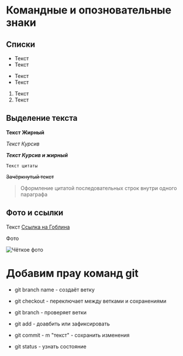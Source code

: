 # Командные и опозновательные знаки 

## Списки 

* Текст
* Текст

+ Текст
+ Текст

1. Текст
2. Текст

## Выделение текста

**Текст Жирный**

*Текст Курсив*

_**Текст Курсив и жирный**_

```
Текст цитаты
```

~~Зачёркнутый текст~~

> Оформление цитатой
последовательных строк
внутри одного параграфа

## Фото и ссылки 

Текст [Ссылка на Гоблина](https://www.youtube.com/watch?v=X_codI8-xUI "Ссылка на видео в YouTube")

Фото 

![Чёткое фото](create.jpeg)

# Добавим прау команд git 

* git branch name - создаёт ветку
* git checkout - переключает между ветками и сохранениями
* git branch - проверяет ветки

* git add - доавбить или зафиксировать
* git commit - m "текст" - сохранить изменения 
* git status - узнать состояние
